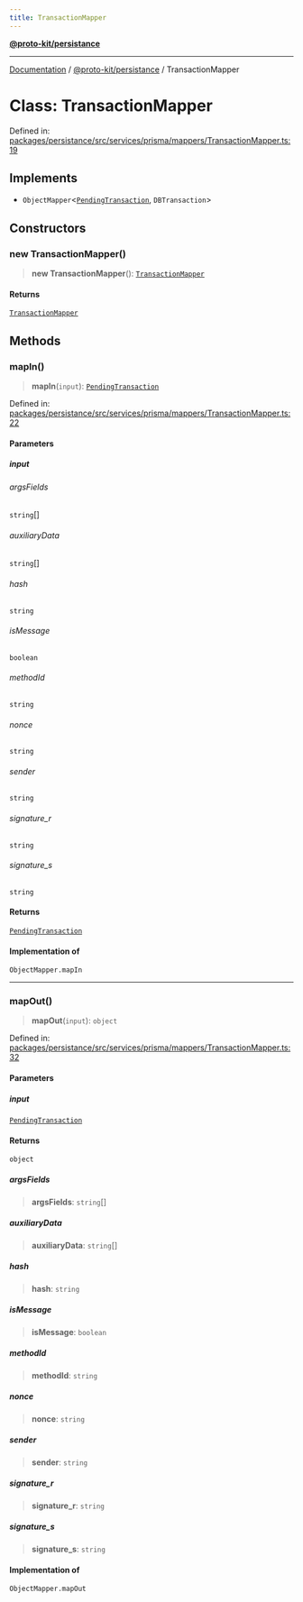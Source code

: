 ```yaml
---
title: TransactionMapper
---
```


[**@proto-kit/persistance**](../README.md)

***

[Documentation](../../../README.md) / [@proto-kit/persistance](../README.md) / TransactionMapper

# Class: TransactionMapper

Defined in: [packages/persistance/src/services/prisma/mappers/TransactionMapper.ts:19](https://github.com/proto-kit/framework/blob/28efa802e3737fc3b77339148b307ef7246f3ef1/packages/persistance/src/services/prisma/mappers/TransactionMapper.ts#L19)

## Implements

- `ObjectMapper`\<[`PendingTransaction`](../../sequencer/classes/PendingTransaction.md), `DBTransaction`\>

## Constructors

### new TransactionMapper()

> **new TransactionMapper**(): [`TransactionMapper`](TransactionMapper.md)

#### Returns

[`TransactionMapper`](TransactionMapper.md)

## Methods

### mapIn()

> **mapIn**(`input`): [`PendingTransaction`](../../sequencer/classes/PendingTransaction.md)

Defined in: [packages/persistance/src/services/prisma/mappers/TransactionMapper.ts:22](https://github.com/proto-kit/framework/blob/28efa802e3737fc3b77339148b307ef7246f3ef1/packages/persistance/src/services/prisma/mappers/TransactionMapper.ts#L22)

#### Parameters

##### input

###### argsFields

`string`[]

###### auxiliaryData

`string`[]

###### hash

`string`

###### isMessage

`boolean`

###### methodId

`string`

###### nonce

`string`

###### sender

`string`

###### signature_r

`string`

###### signature_s

`string`

#### Returns

[`PendingTransaction`](../../sequencer/classes/PendingTransaction.md)

#### Implementation of

`ObjectMapper.mapIn`

***

### mapOut()

> **mapOut**(`input`): `object`

Defined in: [packages/persistance/src/services/prisma/mappers/TransactionMapper.ts:32](https://github.com/proto-kit/framework/blob/28efa802e3737fc3b77339148b307ef7246f3ef1/packages/persistance/src/services/prisma/mappers/TransactionMapper.ts#L32)

#### Parameters

##### input

[`PendingTransaction`](../../sequencer/classes/PendingTransaction.md)

#### Returns

`object`

##### argsFields

> **argsFields**: `string`[]

##### auxiliaryData

> **auxiliaryData**: `string`[]

##### hash

> **hash**: `string`

##### isMessage

> **isMessage**: `boolean`

##### methodId

> **methodId**: `string`

##### nonce

> **nonce**: `string`

##### sender

> **sender**: `string`

##### signature\_r

> **signature\_r**: `string`

##### signature\_s

> **signature\_s**: `string`

#### Implementation of

`ObjectMapper.mapOut`

